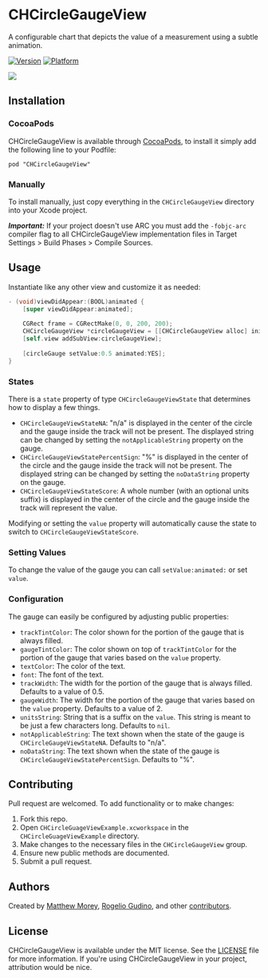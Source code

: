 # CHCircleGaugeView

A configurable chart that depicts the value of a measurement using a subtle animation.

[![Version](https://cocoapod-badges.herokuapp.com/v/CHCircleGaugeView/badge.png)](http://cocoadocs.org/docsets/CHCircleGaugeView)
[![Platform](https://cocoapod-badges.herokuapp.com/p/CHCircleGaugeView/badge.png)](http://cocoadocs.org/docsets/CHCircleGaugeView)

<img src="https://github.com/chaione/CHCircleGauge/raw/master/miscellaneous/screenshots/CHCircleGaugeView_ExampleAnimation01.gif">

## Installation

### CocoaPods

CHCircleGaugeView is available through [CocoaPods](http://cocoapods.org), to install it simply add the following line to your Podfile:

`pod "CHCircleGaugeView"`

### Manually

To install manually, just copy everything in the `CHCircleGaugeView` directory into your Xcode project.

_**Important:**_ If your project doesn't use ARC you must add the `-fobjc-arc` compiler flag to all CHCircleGaugeView implementation files in Target Settings > Build Phases > Compile Sources.

## Usage

Instantiate like any other view and customize it as needed:

```objective-c
- (void)viewDidAppear:(BOOL)animated {
    [super viewDidAppear:animated];
    
    CGRect frame = CGRectMake(0, 0, 200, 200);
    CHCircleGaugeView *circleGaugeView = [[CHCircleGaugeView alloc] initWithFrame:frame];
    [self.view addSubView:circleGaugeView];
    
    [circleGauge setValue:0.5 animated:YES];
}
```

### States

There is a `state` property of type `CHCircleGaugeViewState` that determines how to display a few things.

* `CHCircleGaugeViewStateNA`: "n/a" is displayed in the center of the circle and the gauge inside the track will not be present. The displayed string can be changed by setting the `notApplicableString` property on the gauge.
* `CHCircleGaugeViewStatePercentSign`: "%" is displayed in the center of the circle and the gauge inside the track will not be present. The displayed string can be changed by setting the `noDataString` property on the gauge.
* `CHCircleGaugeViewStateScore`: A whole number (with an optional units suffix) is displayed in the center of the circle and the gauge inside the track will represent the value.

Modifying or setting the `value` property will automatically cause the state to switch to `CHCircleGaugeViewStateScore`.

### Setting Values

To change the value of the gauge you can call `setValue:animated:` or set `value`.

### Configuration

The gauge can easily be configured by adjusting public properties:

* `trackTintColor`: The color shown for the portion of the gauge that is always filled.
* `gaugeTintColor`: The color shown on top of `trackTintColor` for the portion of the gauge that varies based on the `value` property.
* `textColor`: The color of the text.
* `font`: The font of the text.
* `trackWidth`: The width for the portion of the gauge that is always filled. Defaults to a value of 0.5.
* `gaugeWidth`: The width for the portion of the gauge that varies based on the `value` property. Defaults to a value of 2.
* `unitsString`: String that is a suffix on the `value`. This string is meant to be just a few characters long. Defaults to `nil`.
* `notApplicableString`: The text shown when the state of the gauge is `CHCircleGaugeViewStateNA`. Defaults to "n/a".
* `noDataString`: The text shown when the state of the gauge is `CHCircleGaugeViewStatePercentSign`. Defaults to "%".

## Contributing

Pull request are welcomed. To add functionality or to make changes:

1. Fork this repo.
2. Open `CHCircleGuageViewExample.xcworkspace` in the `CHCircleGuageViewExample` directory.
3. Make changes to the necessary files in the `CHCircleGaugeView` group.
4. Ensure new public methods are documented.
5. Submit a pull request.

## Authors

Created by [Matthew Morey](http://matthewmorey.com), [Rogelio Gudino](http://cananito.com/), and other [contributors](https://github.com/chaione/CHCircleGaugeView/graphs/contributors).

## License

CHCircleGaugeView is available under the MIT license. See the [LICENSE](https://github.com/chaione/CHCircleGaugeView/blob/master/LICENSE) file for more information. If you're using CHCircleGaugeView in your project, attribution would be nice.
